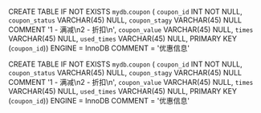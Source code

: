 CREATE TABLE IF NOT EXISTS `mydb`.`coupon` (
  `coupon_id` INT NOT NULL,
  `coupon_status` VARCHAR(45) NULL,
  `coupon_stagy` VARCHAR(45) NULL COMMENT '1 - 满减\n2 - 折扣\n',
  `coupon_value` VARCHAR(45) NULL,
  `times` VARCHAR(45) NULL,
  `used_times` VARCHAR(45) NULL,
  PRIMARY KEY (`coupon_id`))
ENGINE = InnoDB
COMMENT = '优惠信息'

CREATE TABLE IF NOT EXISTS `mydb`.`coupon` (
  `coupon_id` INT NOT NULL,
  `coupon_status` VARCHAR(45) NULL,
  `coupon_stagy` VARCHAR(45) NULL COMMENT '1 - 满减\n2 - 折扣\n',
  `coupon_value` VARCHAR(45) NULL,
  `times` VARCHAR(45) NULL,
  `used_times` VARCHAR(45) NULL,
  PRIMARY KEY (`coupon_id`))
ENGINE = InnoDB
COMMENT = '优惠信息'